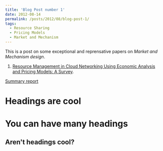 ```yaml
---
title: 'Blog Post number 1'
date: 2012-08-14
permalink: /posts/2012/08/blog-post-1/
tags:
  - Resource Sharing
  - Pricing Models
  - Market and Mechanism
---
```


This is a post on some exceptional and reprensative papers on *Market and Mechanism design*. 
1. [Resource Management in Cloud Networking Using Economic Analysis and Pricing Models: A Survey](https://ieeexplore.ieee.org/abstract/document/7807328). <br/>

[Summary report](https://yangyu-berkeley.github.io/images/Summary.pdf)

Headings are cool
======

You can have many headings
======

Aren't headings cool?
------
